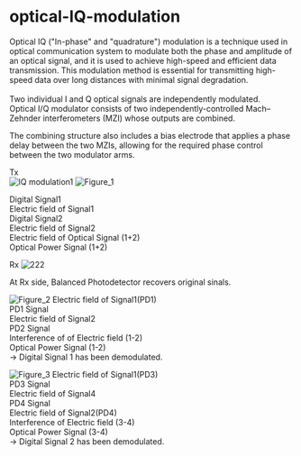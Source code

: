 # optical-IQ-modulation

Optical IQ ("In-phase" and "quadrature") modulation is a technique used in optical communication system to modulate both the phase and amplitude of an optical signal, and it is used to achieve high-speed and efficient data transmission.
This modulation method is essential for transmitting high-speed data over long distances with minimal signal degradation.<br>
<br>
Two individual I and Q optical signals are independently modulated.<br>
Optical I/Q modulator consists of two independently-controlled Mach–Zehnder interferometers (MZI) whose outputs are combined.<br>

The combining structure also includes a bias electrode that applies a phase delay between the two MZIs, allowing for the required phase control between the two modulator arms.<br>

Tx<br>
![IQ modulation1](https://user-images.githubusercontent.com/30459885/228159937-5da4aa4e-00e3-413c-a731-7c4748cfd60f.png)
![Figure_1](https://user-images.githubusercontent.com/30459885/228153151-be906128-30f4-4ce5-9949-10e73b35c671.png)

Digital Signal1<br>
Electric field of Signal1<br>
Digital Signal2<br>
Electric field of Signal2<br>
Electric field of Optical Signal (1+2)<br>
Optical Power Signal (1+2)<br>

Rx
![222](https://github.com/tacticstactics/optical-IQ-modulation/assets/30459885/8fbc7448-44f3-4d97-9479-ae09e8215572)

At Rx side, Balanced Photodetector recovers original sinals.<br>

![Figure_2](https://user-images.githubusercontent.com/30459885/228153158-7815d279-4362-49e5-b11b-44d1998c534a.png)
Electric field of Signal1(PD1)<br>
PD1 Signal<br>
Electric field of Signal2<br>
PD2 Signal<br>
Interference of of Electric field (1-2)<br>
Optical Power Signal (1-2)<br>
-> Digital Signal 1 has been demodulated.<br>

![Figure_3](https://user-images.githubusercontent.com/30459885/228153167-0a6a2506-12ac-44ec-b3ce-ec123bf8b166.png)
Electric field of Signal1(PD3)<br>
PD3 Signal<br>
Electric field of Signal4<br>
PD4 Signal<br>
Electric field of Signal2(PD4)<br>
Interference of Electric field (3-4)<br>
Optical Power Signal (3-4)<br>
-> Digital Signal 2 has been demodulated.<br>


